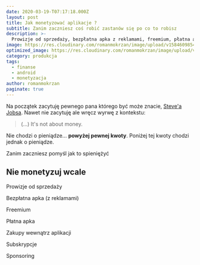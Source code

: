 ```yaml
---
date: 2020-03-19-T07:17:18.000Z
layout: post
title: Jak monetyzować aplikacje ?
subtitle: Zanim zaczniesz coś robić zastanów się po co to robisz
description: >-
  Prowizje od sprzedaży, bezpłatna apka z reklamami, freemium, płatna apka, zakupy wewnątrz aplikacji, subskrypcje, sponsoring
image: https://res.cloudinary.com/romanmokrzan/image/upload/v1584609854/plny_duzy_scuuma.jpg
optimized_image: https://res.cloudinary.com/romanmokrzan/image/upload/v1584606392/plny_maly_wrco45.jpg
category: produkcja
tags:
  - finanse
  - android
  - monetyzacja
author: romanmokrzan
paginate: true
---
```


Na początek zacytuję pewnego pana którego być może znacie, [Steve'a Jobsa](https://en.wikiquote.org/wiki/Steve_Jobs). Nawet nie zacytuję ale wręcz wyrwę z kontekstu:

> (...) It's not about money.

Nie chodzi o pieniądze... **powyżej pewnej kwoty**. Poniżej tej kwoty chodzi jednak o pieniądze.

Zanim zaczniesz pomyśl jak to spieniężyć

## Nie monetyzuj wcale

Prowizje od sprzedaży

Bezpłatna apka (z reklamami)

Freemium

Płatna apka

Zakupy wewnątrz aplikacji

Subskrypcje

Sponsoring
